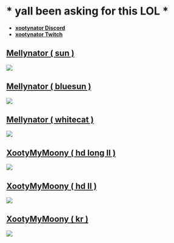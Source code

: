 # * yall been asking for this LOL *

* [**xootynator Discord**](https://discord.gg/CardboardBox)
* [**xootynator Twitch**](https://www.twitch.tv/xootynator)

## [Mellynator ( sun )](https://drive.google.com/file/d/12kp4GnPSCJ3aZ2SnxFOCLd6TDvr4VPjW/view?usp=sharing)
![](https://i.imgur.com/pmFEKZ0.jpeg)

## [Mellynator ( bluesun )](https://drive.google.com/file/d/1GnkGAsqv2S8O5A78OkxRrqZLemqHMMe6/view?usp=sharing)
![](https://i.imgur.com/O4Etv4X.jpeg)

## [Mellynator ( whitecat ) ](https://drive.google.com/file/d/1ynrzozKY63rNUj_rrMkUxbgwM1XTEG7u/view?usp=sharing)
![](https://i.imgur.com/85VUz7g.jpeg)

## [XootyMyMoony ( hd long II )](https://drive.google.com/file/d/13GecKA2DBIgllvr85w-3AyJZCfZLws_S/view?usp=sharing)
![](https://i.imgur.com/uh1XquY.jpeg)

## [XootyMyMoony ( hd II )](https://drive.google.com/file/d/1wMHRD5rZ2qT8unfgmx2CZ9R84LKWTTDC/view?usp=sharing)
![](https://i.imgur.com/aaEPZAp.jpeg)

## [XootyMyMoony ( kr )](https://drive.google.com/file/d/132lGgFmyhQmux6geoJDHBea5r2eJWKAn/view?usp=sharing)
![](https://i.imgur.com/1KngQXV.jpeg)

